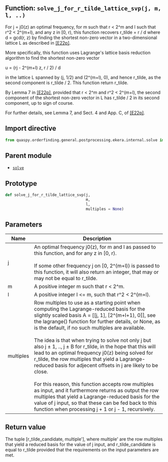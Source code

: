 ## Function: <code>solve\_j\_for\_r\_tilde\_lattice\_svp(j, m, l, ..)</code>
For j = j0(z) an optimal frequency, for m such that r < 2^m and l such that r^2 < 2^(m+l), and any z in [0, r), this function recovers r_tilde = r / d where d = gcd(r, z) by finding the shortest non-zero vector in a two-dimensional lattice L as described in [[E22p]](https://doi.org/10.48550/arXiv.2201.07791).

More specifically, this function uses Lagrange's lattice basis reduction algorithm to find the shortest non-zero vector

u = (rj - 2^(m+l) z, r / 2) / d

in the lattice L spanned by (j, 1/2) and (2^(m+l), 0), and hence r_tilde, as the second component is r_tilde / 2. This function return r_tilde.

By Lemma 7 in [[E22p]](https://doi.org/10.48550/arXiv.2201.07791), provided that r < 2^m and r^2 < 2^(m+l), the second component of the shortest non-zero vector in L has r_tilde / 2 in its second component, up to sign of course.

For further details, see Lemma 7, and Sect. 4 and App. C, of [[E22p]](https://doi.org/10.48550/arXiv.2201.07791).

## Import directive
```python
from quaspy.orderfinding.general.postprocessing.ekera.internal.solve import solve_j_for_r_tilde_lattice_svp
```

## Parent module
- [<code>solve</code>](README.md)

## Prototype
```python
def solve_j_for_r_tilde_lattice_svp(j,
                                    m,
                                    l,
                                    multiples = None)
```

## Parameters
| <b>Name</b> | <b>Description</b> |
| ----------- | ------------------ |
| j | An optimal frequency j0(z), for m and l as passed to this function, and for any z in [0, r).<br><br>If some other frequency j on [0, 2^(m+l)) is passed to this function, it will also return an integer, that may or may not be equal to r_tilde. |
| m | A positive integer m such that r < 2^m. |
| l | A positive integer l <= m, such that r^2 < 2^(m+l). |
| multiples | Row multiples to use as a starting point when computing the Lagrange-reduced basis for the slightly scaled basis A = [[j, 1], [2^(m+l+1), 0]], see the lagrange() function for further details, or None, as is the default, if no such multiples are available.<br><br>The idea is that when trying to solve not only j but also j ± 1, .., j ± B for r_tilde, in the hope that this will lead to an optimal frequency j0(z) being solved for r_tilde, the row multiples that yield a Lagrange-reduced basis for adjecent offsets in j are likely to be close.<br><br>For this reason, this function accepts row multiples as input, and it furthermore returns as output the row multiples that yield a Lagrange-reduced basis for the value of j input, so that these can be fed back to this function when processing j + 1 or j - 1, recursively. |

## Return value
The tuple [r_tilde_candidate, multiple'], where multiple' are the row multiples that yield a reduced basis for the value of j input, and r_tilde_candidate is equal to r_tilde provided that the requirements on the input parameters are met.


